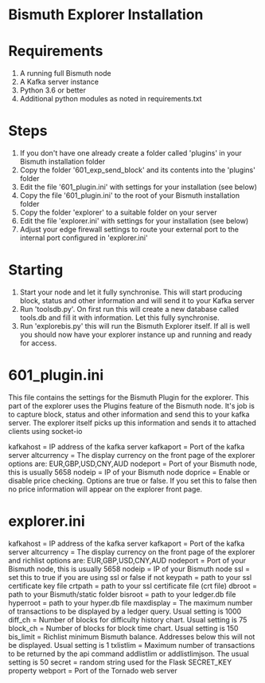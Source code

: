# Bismuth Explorer Installation

Requirements
============

1. A running full Bismuth node
2. A Kafka server instance
3. Python 3.6 or better
4. Additional python modules as noted in requirements.txt

Steps
=====

1. If you don't have one already create a folder called 'plugins' in your Bismuth installation folder
2. Copy the folder '601_exp_send_block' and its contents into the 'plugins' folder
3. Edit the file '601_plugin.ini' with settings for your installation (see below)
4. Copy the file '601_plugin.ini' to the root of your Bismuth installation folder
5. Copy the folder 'explorer' to a suitable folder on your server
6. Edit the file 'explorer.ini' with settings for your installation (see below)
7. Adjust your edge firewall settings to route your external port to the internal port configured in 'explorer.ini'

Starting
========

1. Start your node and let it fully synchronise. This will start producing block, status and other information and will send it to your Kafka server
2. Run 'toolsdb.py'. On first run this will create a new database called tools.db and fill it with information. Let this fully synchronise.
3. Run 'explorebis.py' this will run the Bismuth Explorer itself. If all is well you should now have your explorer instance up and running and ready for access.

601_plugin.ini
==============

This file contains the settings for the Bismuth Plugin for the explorer. This part of the explorer uses the Plugins feature of the Bismuth node.
It's job is to capture block, status and other information and send this to your kafka server.
The explorer itself picks up this information and sends it to attached clients using socket-io

kafkahost = IP address of the kafka server
kafkaport = Port of the kafka server
altcurrency = The display currency on the front page of the explorer options are: EUR,GBP,USD,CNY,AUD
nodeport = Port of your Bismuth node, this is usually 5658
nodeip = IP of your Bismuth node
doprice = Enable or disable price checking. Options are true or false. If you set this to false then no price information will appear on the explorer front page.

explorer.ini
============

kafkahost = IP address of the kafka server
kafkaport = Port of the kafka server
altcurrency = The display currency on the front page of the explorer and richlist options are: EUR,GBP,USD,CNY,AUD
nodeport = Port of your Bismuth node, this is usually 5658
nodeip = IP of your Bismuth node
ssl = set this to true if you are using ssl or false if not
keypath = path to your ssl certificate key file
crtpath = path to your ssl certificate file (crt file)
dbroot = path to your Bismuth/static folder
bisroot = path to your ledger.db file
hyperroot = path to your hyper.db file
maxdisplay = The maximum number of transactions to be displayed by a ledger query. Usual setting is 1000
diff_ch = Number of blocks for difficulty history chart. Usual setting is 75
block_ch = Number of blocks for block time chart. Usual setting is 150
bis_limit = Richlist minimum Bismuth balance. Addresses below this will not be displayed. Usual setting is 1
txlistlim = Maximum number of transactions to be returned by the api command addlistlim or addlistlimjson. The usual setting is 50
secret = random string used for the Flask SECRET_KEY property
webport = Port of the Tornado web server
